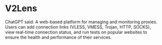 # V2Lens
ChatGPT said: A web-based platform for managing and monitoring proxies. Users can add connection links (VLESS, VMESS, Trojan, HTTP, SOCKS), view real-time connection status, and run tests on popular websites to ensure the health and performance of their services.
